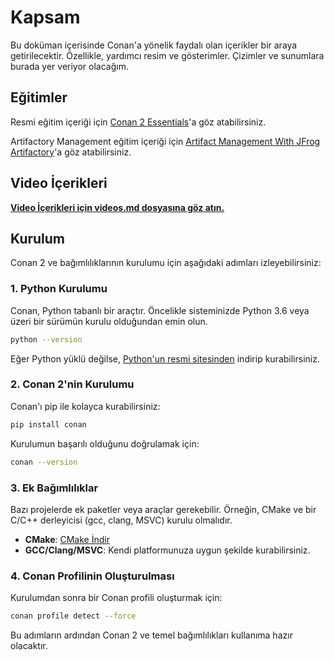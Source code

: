 # Kapsam
Bu doküman içerisinde Conan'a yönelik faydalı olan içerikler bir araya getirilecektir. Özellikle, yardımcı resim ve gösterimler. Çizimler ve sunumlara burada yer veriyor olacağım.

## Eğitimler

Resmi eğitim içeriği için [Conan 2 Essentials](https://academy.jfrog.com/conan-2-essentials?utm_source=Conan+Docs)'a göz atabilirsiniz.

Artifactory Management eğitim içeriği için [Artifact Management With JFrog Artifactory](https://www.youtube.com/watch?v=bKp1Vif9oO4)'a göz atabilirsiniz.

## Video İçerikleri

**[Video İçerikleri için videos.md dosyasına göz atın.](doc/videos.md)**

## Kurulum
Conan 2 ve bağımlılıklarının kurulumu için aşağıdaki adımları izleyebilirsiniz:

### 1. Python Kurulumu
Conan, Python tabanlı bir araçtır. Öncelikle sisteminizde Python 3.6 veya üzeri bir sürümün kurulu olduğundan emin olun.

```bash
python --version
```

Eğer Python yüklü değilse, [Python'un resmi sitesinden](https://www.python.org/downloads/) indirip kurabilirsiniz.

### 2. Conan 2'nin Kurulumu
Conan'ı pip ile kolayca kurabilirsiniz:

```bash
pip install conan
```

Kurulumun başarılı olduğunu doğrulamak için:

```bash
conan --version
```

### 3. Ek Bağımlılıklar
Bazı projelerde ek paketler veya araçlar gerekebilir. Örneğin, CMake ve bir C/C++ derleyicisi (gcc, clang, MSVC) kurulu olmalıdır.

- **CMake**: [CMake İndir](https://cmake.org/download/)
- **GCC/Clang/MSVC**: Kendi platformunuza uygun şekilde kurabilirsiniz.

### 4. Conan Profilinin Oluşturulması
Kurulumdan sonra bir Conan profili oluşturmak için:

```bash
conan profile detect --force
```

Bu adımların ardından Conan 2 ve temel bağımlılıkları kullanıma hazır olacaktır.